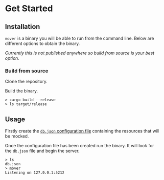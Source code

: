 # Get Started

## Installation

`mover` is a binary you will be able to run from the command line. Below are
different options to obtain the binary.

*Currently this is not published anywhere so build from source is your best option*.

### Build from source

Clone the repository.

Build the binary.

```shell
> cargo build --release
> ls target/release
```

## Usage

Firstly create the [`db.json` configuration file][configuration] containing the
resources that will be mocked.

Once the configuration file has been created run the binary. It will look for
the `db.json` file and begin the server.

```shell
> ls
db.json
> mover
Listening on 127.0.0.1:5212
```

[configuration]: configuration.md
